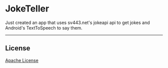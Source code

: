# JokeTeller
Just created an app that uses sv443.net's jokeapi api to get jokes and Android's TextToSpeech to say them.

---

## License

[Apache License](LICENSE)